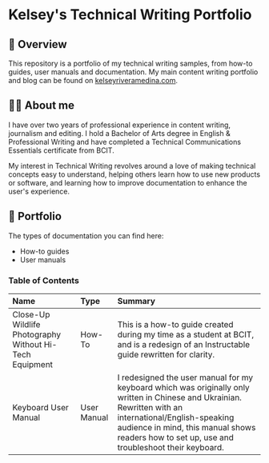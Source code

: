 # Kelsey's Technical Writing Portfolio
## :page_with_curl: Overview
This repository is a portfolio of my technical writing samples, from how-to guides, user manuals and documentation. My main content writing portfolio and blog can be found on [kelseyriveramedina.com](https://www.kelseyriveramedina.com/).
## :raising_hand_woman: About me
I have over two years of professional experience in content writing, journalism and editing. I hold a Bachelor of Arts degree in English & Professional Writing and have completed a Technical Communications Essentials certificate from BCIT.

My interest in Technical Writing revolves around a love of making technical concepts easy to understand, helping others learn how to use new products or software, and learning how to improve documentation to enhance the user's experience.
## :memo: Portfolio
The types of documentation you can find here:
- How-to guides
- User manuals

### Table of Contents
| Name | Type | Summary
| :------------ | :------------- | :------------- |
| Close-Up Wildlife Photography Without Hi-Tech Equipment  | How-To  | This is a how-to guide created during my time as a student at BCIT, and is a redesign of an Instructable guide rewritten for clarity.
| Keyboard User Manual  | User Manual  | I redesigned the user manual for my keyboard which was originally only written in Chinese and Ukrainian. Rewritten with an international/English-speaking audience in mind, this manual shows readers how to set up, use and troubleshoot their keyboard.
